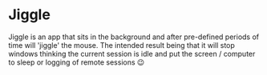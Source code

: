 Jiggle
======
Jiggle is an app that sits in the background and after pre-defined periods of time will 'jiggle' the mouse.
The intended result being that it will stop windows thinking the current session is idle and put the screen / computer 
to sleep or logging of remote sessions :wink: